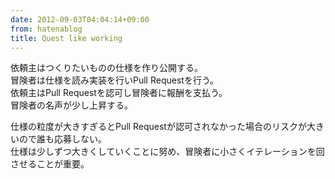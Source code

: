 ```yaml
---
date: 2012-09-03T04:04:14+09:00
from: hatenablog
title: Quest like working
---
```

依頼主はつくりたいものの仕様を作り公開する。  
冒険者は仕様を読み実装を行いPull Requestを行う。  
依頼主はPull Requestを認可し冒険者に報酬を支払う。  
冒険者の名声が少し上昇する。

仕様の粒度が大きすぎるとPull Requestが認可されなかった場合のリスクが大きいので誰も応募しない。  
仕様は少しずつ大きくしていくことに努め、冒険者に小さくイテレーションを回させることが重要。

